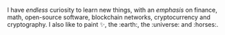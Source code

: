 I have _endless_ curiosity to learn new things, with an *emphasis* on finance, math, open-source software, blockchain networks, cryptocurrency and cryptography. I also like to paint :sparkles:, the :earth:, the :universe: and :horses:.
